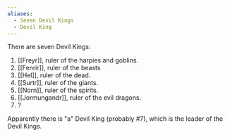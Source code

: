 ```yaml
---
aliases:
  - Seven Devil Kings
  - Devil King
---
```

There are seven Devil Kings:
1. [[Freyr]], ruler of the harpies and goblins.
2. [[Fenrir]], ruler of the beasts
3. [[Hel]], ruler of the dead.
4. [[Surtr]], ruler of the giants.
5. [[Norn]], ruler of the spirits.
6. [[Jormungandr]], ruler of the evil dragons.
7. ?

Apparently there is "a" Devil King (probably #7), which is the leader of the Devil Kings.